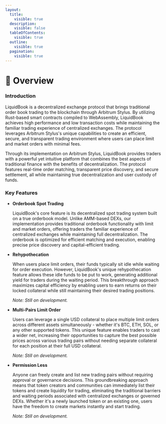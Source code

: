 ```yaml
---
layout:
  title:
    visible: true
  description:
    visible: false
  tableOfContents:
    visible: true
  outline:
    visible: true
  pagination:
    visible: true
---
```


# 📜 Overview

### Introduction <a href="#introduction-to-jackramp" id="introduction-to-jackramp"></a>

LiquidBook is a decentralized exchange protocol that brings traditional order book trading to the blockchain through Arbitrum Stylus. By utilizing Rust-based smart contracts compiled to WebAssembly, LiquidBook achieves high performance and low transaction costs while maintaining the familiar trading experience of centralized exchanges. The protocol leverages Arbitrum Stylus's unique capabilities to create an efficient, secure, and transparent trading environment where users can place limit and market orders with minimal fees.

Through its implementation on Arbitrum Stylus, LiquidBook provides traders with a powerful yet intuitive platform that combines the best aspects of traditional finance with the benefits of decentralization. The protocol features real-time order matching, transparent price discovery, and secure settlement, all while maintaining true decentralization and user custody of funds.

### Key Features <a href="#key-features" id="key-features"></a>

*   **Orderbook Spot Trading**&#x20;

    LiquidBook's core feature is its decentralized spot trading system built on a true orderbook model. Unlike AMM-based DEXs, our implementation provides traditional orderbook functionality with limit and market orders, offering traders the familiar experience of centralized exchanges while maintaining full decentralization. The orderbook is optimized for efficient matching and execution, enabling precise price discovery and capital-efficient trading.
*   **Rehypothecation**&#x20;

    When users place limit orders, their funds typically sit idle while waiting for order execution. However, LiquidBook's unique rehypothecation feature allows these idle funds to be put to work, generating additional yield for traders during the waiting period. This breakthrough approach maximizes capital efficiency by enabling users to earn returns on their locked collateral while still maintaining their desired trading positions.

    _Note: Still on development._
*   **Multi-Pairs Limit Order**&#x20;

    Users can leverage a single USD collateral to place multiple limit orders across different assets simultaneously - whether it's BTC, ETH, SOL, or any other supported tokens. This unique feature enables traders to cast a wider net, increasing their opportunities to capture the best possible prices across various trading pairs without needing separate collateral for each position at their full USD collateral.

    _Note: Still on development._
*   **Permission Less**&#x20;

    Anyone can freely create and list new trading pairs without requiring approval or governance decisions. This groundbreaking approach means that token creators and communities can immediately list their tokens and create liquidity for trading, eliminating the traditional barriers and waiting periods associated with centralized exchanges or governed DEXs. Whether it's a newly launched token or an existing one, users have the freedom to create markets instantly and start trading.

    _Note: Still on development._

